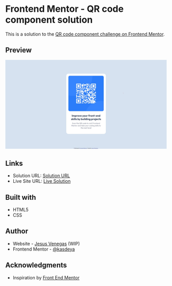 # Frontend Mentor - QR code component solution

This is a solution to the [QR code component challenge on Frontend Mentor](https://www.frontendmentor.io/challenges/qr-code-component-iux_sIO_H).

## Preview

![](./images//screenshot.jpeg)

## Links

- Solution URL: [Solution URL](https://www.frontendmentor.io/solutions/solution-using-flexbox-rJGFsLUWbO)
- Live Site URL: [Live Solution](https://kasdeya.github.io/qr-code-component/)

## Built with

- HTML5
- CSS

## Author

- Website - [Jesus Venegas](https://www.jesusvenegas.com) (WIP)
- Frontend Mentor - [@kasdeya](https://www.frontendmentor.io/profile/kasdeya)

## Acknowledgments

- Inspiration by [Front End Mentor](https://www.frontendmentor.io/)

